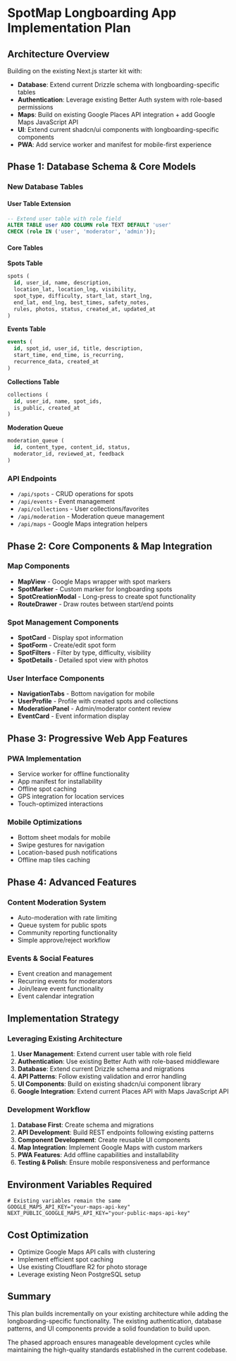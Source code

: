 # SpotMap Longboarding App Implementation Plan

## Architecture Overview

Building on the existing Next.js starter kit with:

- **Database**: Extend current Drizzle schema with longboarding-specific tables
- **Authentication**: Leverage existing Better Auth system with role-based permissions
- **Maps**: Build on existing Google Places API integration + add Google Maps JavaScript API
- **UI**: Extend current shadcn/ui components with longboarding-specific components
- **PWA**: Add service worker and manifest for mobile-first experience

## Phase 1: Database Schema & Core Models

### New Database Tables

#### User Table Extension
```sql
-- Extend user table with role field
ALTER TABLE user ADD COLUMN role TEXT DEFAULT 'user' 
CHECK (role IN ('user', 'moderator', 'admin'));
```

#### Core Tables

**Spots Table**
```sql
spots (
  id, user_id, name, description, 
  location_lat, location_lng, visibility, 
  spot_type, difficulty, start_lat, start_lng, 
  end_lat, end_lng, best_times, safety_notes, 
  rules, photos, status, created_at, updated_at
)
```

**Events Table**
```sql
events (
  id, spot_id, user_id, title, description, 
  start_time, end_time, is_recurring, 
  recurrence_data, created_at
)
```

**Collections Table**
```sql
collections (
  id, user_id, name, spot_ids, 
  is_public, created_at
)
```

**Moderation Queue**
```sql
moderation_queue (
  id, content_type, content_id, status, 
  moderator_id, reviewed_at, feedback
)
```

### API Endpoints

- `/api/spots` - CRUD operations for spots
- `/api/events` - Event management
- `/api/collections` - User collections/favorites
- `/api/moderation` - Moderation queue management
- `/api/maps` - Google Maps integration helpers

## Phase 2: Core Components & Map Integration

### Map Components

- **MapView** - Google Maps wrapper with spot markers
- **SpotMarker** - Custom marker for longboarding spots
- **SpotCreationModal** - Long-press to create spot functionality
- **RouteDrawer** - Draw routes between start/end points

### Spot Management Components

- **SpotCard** - Display spot information
- **SpotForm** - Create/edit spot form
- **SpotFilters** - Filter by type, difficulty, visibility
- **SpotDetails** - Detailed spot view with photos

### User Interface Components

- **NavigationTabs** - Bottom navigation for mobile
- **UserProfile** - Profile with created spots and collections
- **ModerationPanel** - Admin/moderator content review
- **EventCard** - Event information display

## Phase 3: Progressive Web App Features

### PWA Implementation

- Service worker for offline functionality
- App manifest for installability
- Offline spot caching
- GPS integration for location services
- Touch-optimized interactions

### Mobile Optimizations

- Bottom sheet modals for mobile
- Swipe gestures for navigation
- Location-based push notifications
- Offline map tiles caching

## Phase 4: Advanced Features

### Content Moderation System

- Auto-moderation with rate limiting
- Queue system for public spots
- Community reporting functionality
- Simple approve/reject workflow

### Events & Social Features

- Event creation and management
- Recurring events for moderators
- Join/leave event functionality
- Event calendar integration

## Implementation Strategy

### Leveraging Existing Architecture

1. **User Management**: Extend current user table with role field
2. **Authentication**: Use existing Better Auth with role-based middleware
3. **Database**: Extend current Drizzle schema and migrations
4. **API Patterns**: Follow existing validation and error handling
5. **UI Components**: Build on existing shadcn/ui component library
6. **Google Integration**: Extend current Places API with Maps JavaScript API

### Development Workflow

1. **Database First**: Create schema and migrations
2. **API Development**: Build REST endpoints following existing patterns
3. **Component Development**: Create reusable UI components
4. **Map Integration**: Implement Google Maps with custom markers
5. **PWA Features**: Add offline capabilities and installability
6. **Testing & Polish**: Ensure mobile responsiveness and performance

## Environment Variables Required

```env
# Existing variables remain the same
GOOGLE_MAPS_API_KEY="your-maps-api-key"
NEXT_PUBLIC_GOOGLE_MAPS_API_KEY="your-public-maps-api-key"
```

## Cost Optimization

- Optimize Google Maps API calls with clustering
- Implement efficient spot caching
- Use existing Cloudflare R2 for photo storage
- Leverage existing Neon PostgreSQL setup

## Summary

This plan builds incrementally on your existing architecture while adding the longboarding-specific functionality. The existing authentication, database patterns, and UI components provide a solid foundation to build upon.

The phased approach ensures manageable development cycles while maintaining the high-quality standards established in the current codebase.